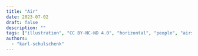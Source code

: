 ```yaml
---
title: "Air"
date: 2023-07-02
draft: false
description: ""
tags: ["illustration", "CC BY-NC-ND 4.0", "horizontal", "people", "airship", "transport", "animals"]
authors:
  - "karl-schulschenk"
---
```

